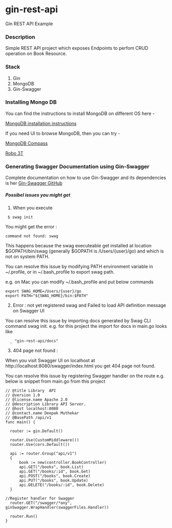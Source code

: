 # gin-rest-api
Gin REST API Example

### Description

Simple REST API project which exposes Endpoints to perfom CRUD operation on Book Resource.


### Stack 
1. Gin
2. MongoDB
2. Gin-Swagger


### Installing Mongo DB

You can find the instructions to install MongoDB on different OS here -

   [MongoDB installation instructions](https://docs.mongodb.com/manual/administration/install-community/)

If you need UI to browse MongoDB, then you can try -

  [MongoDB Compass ](https://www.mongodb.com/products/compass)
  
  [Robo 3T ](https://robomongo.org/download)
  
### Generating Swagger Documentation using Gin-Swagger

  Complete documentation on how to use Gin-Swagger and its dependencies is her [Gin-Swagger GitHub](https://github.com/swaggo/gin-swagger)

##### Possibel issues you might get

1. When you execute
 
 ```
  $ swag init
 ```
 
 You might get the error :
 
 
 ```
 command not found: swag
 ```
 
 This happens because the swag executeable get installed at location $GOPATH/bin/swag (generally $GOPATH is /Users/{user}/go) and which is not on system PATH.
 
 You can resolve this issue by modifying PATH environment variable in ~/.profile, or in ~/.bash_profile to export swag path.
 
 e.g. on Mac you can modify ~/.bash_profile and put below commands
 
 ```
 export SWAG_HOME=/Users/{user}/go
 export PATH="${SWAG_HOME}/bin:$PATH"
```

2. Error : not yet registered swag and Failed to load API definition message on Swagger UI

  You can resolve this issue by importing docs generated by Swag CLI command swag init.
  e.g. for this project the import for docs in main.go looks like 
  
  ```
  	_ "gin-rest-api/docs"
  ```
 
3. 404 page not found :

  When you visit Swagger UI on localhost at http://localhost:8080/swagger/index.html
  you get 404 page not found.
  
  You can resolve this issue by registering Swagger handler on the route
  e.g. below is snippet from main.go from this project
  
  ```  
// @title Library  API
// @version 1.0
// @license.name Apache 2.0
// @description Library API Server.
// @host localhost:8080
// @contact.name Deepak Muthekar
// @BasePath /api/v1
func main() {

	router := gin.Default()

	router.Use(CustomMiddleware())
	router.Use(cors.Default())

	api := router.Group("api/v1")
	{
		book := new(controller.BookController)
		api.GET("/books", book.List)
		api.GET("/books/:id", book.Get)
		api.POST("/books", book.Create)
		api.PUT("/books", book.Update)
		api.DELETE("/books/:id", book.Delete)
	}
  
  //Register handler for Swagger
	router.GET("/swagger/*any", ginSwagger.WrapHandler(swaggerFiles.Handler))

	router.Run()
}
  ```
  
  
  
 


 

